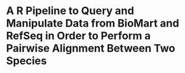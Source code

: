 # A R Pipeline to Query and Manipulate Data from BioMart and RefSeq in Order to Perform a Pairwise Alignment Between Two Species 
